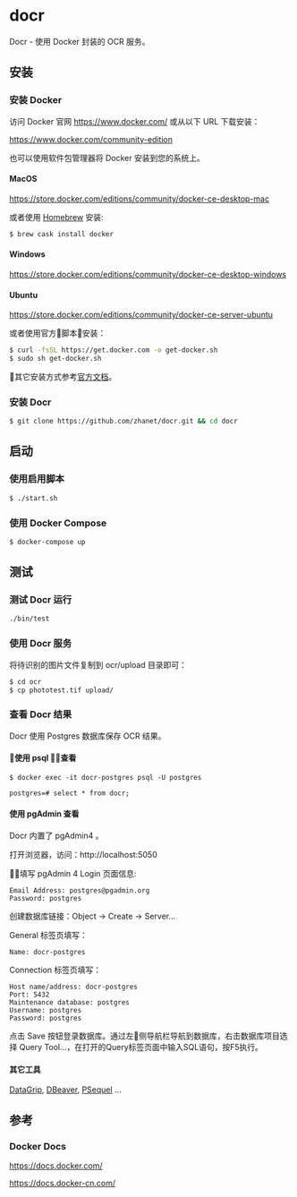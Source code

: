 # docr

Docr - 使用 Docker 封装的 OCR 服务。


## 安装

### 安装 Docker

访问 Docker 官网 https://www.docker.com/ 或从以下 URL 下载安装：

https://www.docker.com/community-edition

也可以使用软件包管理器将 Docker 安装到您的系统上。


#### MacOS

https://store.docker.com/editions/community/docker-ce-desktop-mac

或者使用 [Homebrew](https://brew.sh) 安装:

```sh
$ brew cask install docker
```

#### Windows

https://store.docker.com/editions/community/docker-ce-desktop-windows

#### Ubuntu

https://store.docker.com/editions/community/docker-ce-server-ubuntu

或者使用官方脚本安装：

```sh
$ curl -fsSL https://get.docker.com -o get-docker.sh
$ sudo sh get-docker.sh
```

其它安装方式参考[官方文档](https://docs.docker.com/install/linux/docker-ce/ubuntu/)。


### 安装 Docr

```sh
$ git clone https://github.com/zhanet/docr.git && cd docr
```

## 启动

### 使用启用脚本

```sh
$ ./start.sh
```

### 使用 Docker Compose

```sh
$ docker-compose up
```


## 测试

### 测试 Docr 运行

```sh
./bin/test
```

### 使用 Docr 服务

将待识别的图片文件复制到 ocr/upload 目录即可：

```sh
$ cd ocr
$ cp phototest.tif upload/
```

### 查看 Docr 结果

Docr 使用 Postgres 数据库保存 OCR 结果。

#### 使用 psql 查看
```
$ docker exec -it docr-postgres psql -U postgres

postgres=# select * from docr;
```

#### 使用 pgAdmin 查看

Docr 内置了 pgAdmin4 。

打开浏览器，访问：http://localhost:5050 

填写 pgAdmin 4 Login 页面信息:
```
Email Address: postgres@pgadmin.org 
Password: postgres
```

创建数据库链接：Object -> Create -> Server...

General 标签页填写：
```
Name: docr-postgres
```
Connection 标签页填写：
```
Host name/address: docr-postgres
Port: 5432
Maintenance database: postgres
Username: postgres
Password: postgres
```

点击 Save 按钮登录数据库。通过左侧导航栏导航到数据库，右击数据库项目选择 Query Tool...，在打开的Query标签页面中输入SQL语句，按F5执行。


#### 其它工具

[DataGrip](https://www.jetbrains.com/datagrip/), [DBeaver](http://dbeaver.jkiss.org/), [PSequel](http://www.psequel.com/) ...


## 参考

### Docker Docs

https://docs.docker.com/

https://docs.docker-cn.com/


